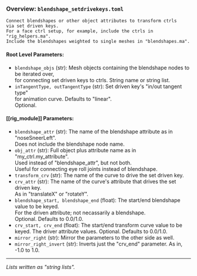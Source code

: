### Overview: `blendshape_setdrivekeys.toml`
```
Connect blendshapes or other object attributes to transform ctrls  
via set driven keys.
For a face ctrl setup, for example, include the ctrls in "rig_helpers.ma".
Include the blendshapes weighted to single meshes in "blendshapes.ma".
```
#### Root Level Parameters:
- `blendshape_objs` (str): Mesh objects containing the blendshape nodes to be iterated over,  
    for connecting set driven keys to ctrls. String name or string list.
- `inTangentType, outTangentType` (str): Set driven key's "in/out tangent type"  
    for animation curve. Defaults to "linear".  
    Optional.

#### [[rig_module]] Parameters:
- `blendshape_attr` (str): The name of the blendshape attribute as in "noseSneerLeft".  
    Does not include the blendshape node name.
- `obj_attr` (str): Full object plus attribute name as in "my_ctrl.my_attribute".  
    Used instead of "blendshape_attr", but not both.  
    Useful for connecting eye roll joints instead of blendshape.
- `transform_crv` (str): The name of the curve to drive the set driven key.
- `crv_attr` (str): The name of the curve's attribute that drives the set driven key.  
    As in "translateX" or "rotateY".
- `blendshape_start, blendshape_end` (float): The start/end blendshape value to be keyed.  
    For the driven attribute; not necassarily a blendshape.  
    Optional.  Defaults to 0.0/1.0.
- `crv_start, crv_end` (float): The start/end transform curve value to be keyed. 
    The driver attribute values. 
    Optional.  Defaults to 0.0/1.0.
- `mirror_right` (str): Mirror the parameters to the other side as well.
- `mirror_right_invert` (str): Inverts just the "crv_end" parameter. As in, -1.0 to 1.0.

---
*Lists written as "string lists".*
